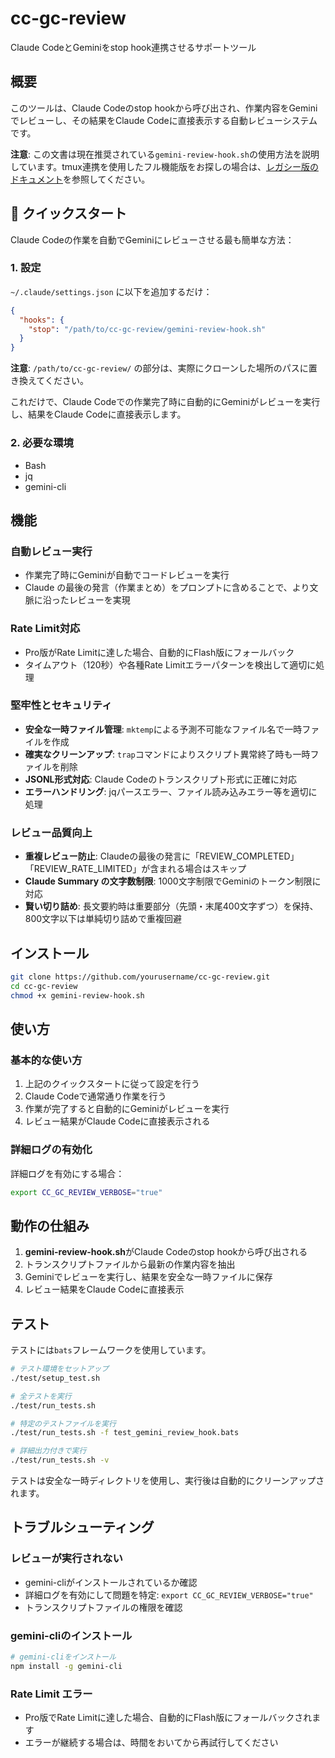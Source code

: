 # cc-gc-review

Claude CodeとGeminiをstop hook連携させるサポートツール

## 概要

このツールは、Claude Codeのstop hookから呼び出され、作業内容をGeminiでレビューし、その結果をClaude Codeに直接表示する自動レビューシステムです。

**注意**: この文書は現在推奨されている`gemini-review-hook.sh`の使用方法を説明しています。tmux連携を使用したフル機能版をお探しの場合は、[レガシー版のドキュメント](deprecated/README-legacy.md)を参照してください。

## 🚀 クイックスタート

Claude Codeの作業を自動でGeminiにレビューさせる最も簡単な方法：

### 1. 設定

`~/.claude/settings.json` に以下を追加するだけ：

```json
{
  "hooks": {
    "stop": "/path/to/cc-gc-review/gemini-review-hook.sh"
  }
}
```

**注意**: `/path/to/cc-gc-review/` の部分は、実際にクローンした場所のパスに置き換えてください。

これだけで、Claude Codeでの作業完了時に自動的にGeminiがレビューを実行し、結果をClaude Codeに直接表示します。

### 2. 必要な環境

- Bash
- jq
- gemini-cli

## 機能

### 自動レビュー実行
- 作業完了時にGeminiが自動でコードレビューを実行
- Claude の最後の発言（作業まとめ）をプロンプトに含めることで、より文脈に沿ったレビューを実現

### Rate Limit対応
- Pro版がRate Limitに達した場合、自動的にFlash版にフォールバック
- タイムアウト（120秒）や各種Rate Limitエラーパターンを検出して適切に処理

### 堅牢性とセキュリティ
- **安全な一時ファイル管理**: `mktemp`による予測不可能なファイル名で一時ファイルを作成
- **確実なクリーンアップ**: `trap`コマンドによりスクリプト異常終了時も一時ファイルを削除
- **JSONL形式対応**: Claude Codeのトランスクリプト形式に正確に対応
- **エラーハンドリング**: jqパースエラー、ファイル読み込みエラー等を適切に処理

### レビュー品質向上
- **重複レビュー防止**: Claudeの最後の発言に「REVIEW_COMPLETED」「REVIEW_RATE_LIMITED」が含まれる場合はスキップ
- **Claude Summary の文字数制限**: 1000文字制限でGeminiのトークン制限に対応
- **賢い切り詰め**: 長文要約時は重要部分（先頭・末尾400文字ずつ）を保持、800文字以下は単純切り詰めで重複回避

## インストール

```bash
git clone https://github.com/yourusername/cc-gc-review.git
cd cc-gc-review
chmod +x gemini-review-hook.sh
```

## 使い方

### 基本的な使い方

1. 上記のクイックスタートに従って設定を行う
2. Claude Codeで通常通り作業を行う
3. 作業が完了すると自動的にGeminiがレビューを実行
4. レビュー結果がClaude Codeに直接表示される

### 詳細ログの有効化

詳細ログを有効にする場合：

```bash
export CC_GC_REVIEW_VERBOSE="true"
```

## 動作の仕組み

1. **gemini-review-hook.sh**がClaude Codeのstop hookから呼び出される
2. トランスクリプトファイルから最新の作業内容を抽出
3. Geminiでレビューを実行し、結果を安全な一時ファイルに保存
4. レビュー結果をClaude Codeに直接表示

## テスト

テストには`bats`フレームワークを使用しています。

```bash
# テスト環境をセットアップ
./test/setup_test.sh

# 全テストを実行
./test/run_tests.sh

# 特定のテストファイルを実行
./test/run_tests.sh -f test_gemini_review_hook.bats

# 詳細出力付きで実行
./test/run_tests.sh -v
```

テストは安全な一時ディレクトリを使用し、実行後は自動的にクリーンアップされます。

## トラブルシューティング

### レビューが実行されない

- gemini-cliがインストールされているか確認
- 詳細ログを有効にして問題を特定: `export CC_GC_REVIEW_VERBOSE="true"`
- トランスクリプトファイルの権限を確認

### gemini-cliのインストール

```bash
# gemini-cliをインストール
npm install -g gemini-cli
```

### Rate Limit エラー

- Pro版でRate Limitに達した場合、自動的にFlash版にフォールバックされます
- エラーが継続する場合は、時間をおいてから再試行してください